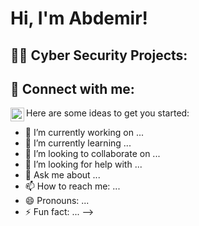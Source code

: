 <h1>Hi, I'm Abdemir! 

<h2>👨‍💻 Cyber Security Projects:</h2>




<h2> 🤳 Connect with me:</h2>


[<img align="left" alt="abdemir-rivera | LinkedIn" width="22px" src="https://cdn.jsdelivr.net/npm/simple-icons@v3/icons/linkedin.svg" />][linkedin]



[linkedin]: https://www.linkedin.com/in/abdemir-rivera/




Here are some ideas to get you started:

- 🔭 I’m currently working on ...
- 🌱 I’m currently learning ...
- 👯 I’m looking to collaborate on ...
- 🤔 I’m looking for help with ...
- 💬 Ask me about ...
- 📫 How to reach me: ...
- 😄 Pronouns: ...
- ⚡ Fun fact: ...
-->
